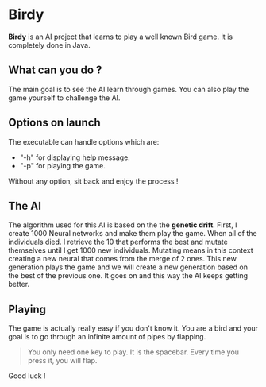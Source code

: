 # Birdy

**Birdy** is an AI project that learns to play a well known Bird game.
It is completely done in Java.

## What can you do ?

The main goal is to see the AI learn through games. You can also play the game yourself to challenge the AI.

## Options on launch

The executable can handle options which are:
- "-h" for displaying help message.
-  "-p" for playing the game. 

Without any option, sit back and enjoy the process !

## The AI 

The algorithm used for this AI is based on the the **genetic drift**.
First, I create 1000 Neural networks and make them play the game.
When all of the individuals died. I retrieve the 10 that performs the best and mutate themselves until I get 1000 new individuals. Mutating means in this context creating a new neural that comes from the merge of 2 ones.
This new generation plays the game and we will create a new generation based on the best of the previous one.
It goes on and this way the AI keeps getting better.

## Playing

The game is actually really easy if you don't know it. You are a bird and your goal is to go through an infinite amount of pipes by flapping.
> You only need one key to play. It is the spacebar. Every time you press it, you will flap.

Good luck !

